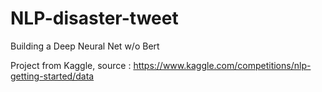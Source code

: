 # NLP-disaster-tweet
Building a Deep Neural Net w/o Bert 

Project from Kaggle, source : https://www.kaggle.com/competitions/nlp-getting-started/data
